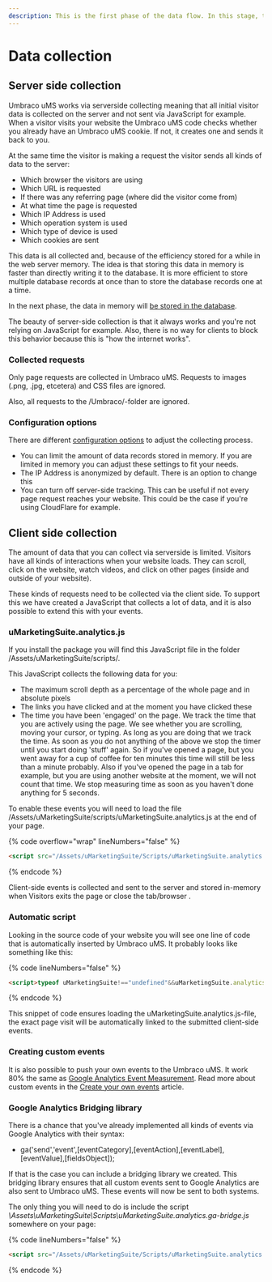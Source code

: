 ```yaml
---
description: This is the first phase of the data flow. In this stage, the data is collected from the user and stored temporarily in memory.
---
```


# Data collection


## Server side collection

Umbraco uMS works via serverside collecting meaning that all initial visitor data is collected on the server and not sent via JavaScript for example. When a visitor visits your website the Umbraco uMS code checks whether you already have an Umbraco uMS cookie. If not, it creates one and sends it back to you.

At the same time the visitor is making a request the visitor sends all kinds of data to the server:

- Which browser the visitors are using
- Which URL is requested
- If there was any referring page (where did the visitor come from)
- At what time the page is requested
- Which IP Address is used
- Which operation system is used
- Which type of device is used
- Which cookies are sent

This data is all collected and, because of the efficiency stored for a while in the web server memory. The idea is that storing this data in memory is faster than directly writing it to the database. It is more efficient to store multiple database records at once than to store the database records one at a time.

In the next phase, the data in memory will [be stored in the database](/the-umarketingsuite-broad-overview/dataflow-pipeline/data-storage/).

The beauty of server-side collection is that it always works and you're not relying on JavaScript for example. Also, there is no way for clients to block this behavior because this is "how the internet works".

### Collected requests 

Only page requests are collected in Umbraco uMS. Requests to images (.png, .jpg, etcetera) and CSS files are ignored.

Also, all requests to the /Umbraco/-folder are ignored.

### Configuration options

There are different [configuration options](/installing-umarketingsuite/configuration-options-1-x/) to adjust the collecting process.

- You can limit the amount of data records stored in memory. If you are limited in memory you can adjust these settings to fit your needs.
- The IP Address is anonymized by default. There is an option to change this
- You can turn off server-side tracking. This can be useful if not every page request reaches your website. This could be the case if you're using CloudFlare for example.

## Client side collection

The amount of data that you can collect via serverside is limited. Visitors have all kinds of interactions when your website loads. They can scroll, click on the website, watch videos, and click on other pages (inside and outside of your website).

These kinds of requests need to be collected via the client side. To support this we have created a JavaScript that collects a lot of data, and it is also possible to extend this with your events.

### uMarketingSuite.analytics.js

If you install the package you will find this JavaScript file in the folder /Assets/uMarketingSuite/scripts/.

This JavaScript collects the following data for you:

- The maximum scroll depth as a percentage of the whole page and in absolute pixels
- The links you have clicked and at the moment you have clicked these
- The time you have been 'engaged' on the page. We track the time that you are actively using the page. We see whether you are scrolling, moving your cursor, or typing. As long as you are doing that we track the time. As soon as you do not anything of the above we stop the timer until you start doing 'stuff' again. So if you've opened a page, but you went away for a cup of coffee for ten minutes this time will still be less than a minute probably. Also if you've opened the page in a tab for example, but you are using another website at the moment, we will not count that time. We stop measuring time as soon as you haven't done anything for 5 seconds.

To enable these events you will need to load the file /Assets/uMarketingSuite/scripts/uMarketingSuite.analytics.js at the end of your page.

{% code overflow="wrap" lineNumbers="false" %}
```Html
<script src="/Assets/uMarketingSuite/Scripts/uMarketingSuite.analytics.js"></script>
```
{% endcode %}

Client-side events is collected and sent to the server and stored in-memory when Visitors exits the page or close the tab/browser .

### Automatic script

Looking in the source code of your website you will see one line of code that is automatically inserted by Umbraco uMS. It probably looks like something like this:

{% code lineNumbers="false" %}
```Html
<script>typeof uMarketingSuite!=="undefined"&&uMarketingSuite.analytics&&uMarketingSuite.analytics.init("XXXXXX-YYY-ZZZZ-1111-222222222")</script>
```
{% endcode %}

This snippet of code ensures loading the uMarketingSuite.analytics.js-file, the exact page visit will be automatically linked to the submitted client-side events.

### Creating custom events

It is also possible to push your own events to the Umbraco uMS. It work 80% the same as [Google Analytics Event Measurement](https://developers.google.com/analytics/devguides/collection/analyticsjs/events). Read more about custom events in the [Create your own events](/analytics/clientside-events-and-additional-javascript-files/create-your-own-events/) article.

### Google Analytics Bridging library

There is a chance that you've already implemented all kinds of events via Google Analytics with their syntax:

- ga('send','event',[eventCategory],[eventAction],[eventLabel],[eventValue],[fieldsObject]);

If that is the case you can include a bridging library we created. This bridging library ensures that all custom events sent to Google Analytics are also sent to Umbraco uMS. These events will now be sent to both systems.

The only thing you will need to do is include the script *\Assets\uMarketingSuite\Scripts\uMarketingSuite.analytics.ga-bridge.js* somewhere on your page:

{% code lineNumbers="false" %}
```Html
<script src="/Assets/uMarketingSuite/Scripts/uMarketingSuite.analytics.ga-bridge.js"></script>
```
{% endcode %}